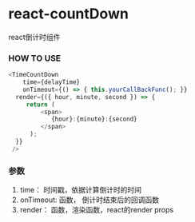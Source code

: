 # react-countDown

react倒计时组件

### HOW TO USE

```javascript
<TimeCountDown
	time={delayTime}
	onTimeout={() => { this.yourCallBackFunc(); }}
  render={({ hour, minute, second }) => {
     return (
         <span>
       		{hour}:{minute}:{second}
         </span>
      );
  }}
 />
```

### 参数

1. time： 时间戳，依据计算倒计时的时间
2. onTimeout: 函数， 倒计时结束后的回调函数
3. render： 函数，渲染函数，react的render props